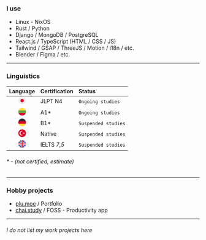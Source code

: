 ### I use
- Linux - NixOS
- Rust / Python
- Django / MongoDB / PostgreSQL
- React.js / TypeScript (HTML / CSS / JS)
- Tailwind / GSAP / ThreeJS / Motion / i18n / etc.
- Blender / Figma / etc.
---
### Linguistics
| Language | Certification  | Status |
| :--------: | :------- | :------- |
| <img src="https://raw.githubusercontent.com/HatScripts/circle-flags/98574d233dd251130dbe8ebc73468f0a5568ace4/flags/jp.svg" alt="Japanese Flag" width="20" height="20">  | JLPT N4  | `Ongoing studies` |
| <img src="https://raw.githubusercontent.com/HatScripts/circle-flags/98574d233dd251130dbe8ebc73468f0a5568ace4/flags/lt.svg" alt="Lithuanian Flag" width="20" height="20">  | A1*    | `Ongoing studies` |
| <img src="https://raw.githubusercontent.com/HatScripts/circle-flags/98574d233dd251130dbe8ebc73468f0a5568ace4/flags/de.svg" alt="German Flag" width="20" height="20">  | B1*        | `Suspended studies` |
| <img src="https://raw.githubusercontent.com/HatScripts/circle-flags/98574d233dd251130dbe8ebc73468f0a5568ace4/flags/tr.svg" alt="Turkish Flag" width="20" height="20">  | Native    | `Suspended studies` |
| <img src="https://raw.githubusercontent.com/HatScripts/circle-flags/98574d233dd251130dbe8ebc73468f0a5568ace4/flags/gb.svg" alt="GB Flag" width="20" height="20">  | IELTS *7,5*    | `Suspended studies` |

###### * - *(not certified, estimate)*
---
### Hobby projects
-  [plu.moe](https://plu.moe/) / Portfolio
-  [chai.study](https://chai.study/) / FOSS - Productivity app
--- 
###### *I do not list my work projects here*
